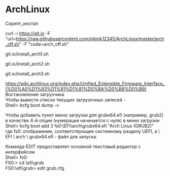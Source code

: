 # ArchLinux
Скрипт_инстал

curl -i https://git.io -F "url=https://raw.githubusercontent.com/niknik12345/ArchLinux/master/arch_off.sh" -F "code=arch_off.sh"

git.io/install_arch1.sh 

git.io/install_arch2.sh

git.io/install_arch3.sh


https://wiki.archlinux.org/index.php/Unified_Extensible_Firmware_Interface_(%D0%A0%D1%83%D1%81%D1%81%D0%BA%D0%B8%D0%B9)  
Востановление загрузчика  
Чтобы вывести список текущих загрузочных записей -  
Shell> bcfg boot dump -v

Чтобы добавить пункт меню загрузки для grubx64.efi (например, grub2) в качестве 4-й опции (нумерация начинается с нуля) в меню загрузки  
Shell> bcfg boot add 3 fs0:\EFI\arch\grubx64.efi "Arch Linux (GRUB2)"  
где fs0: отображение, соответствующее системному разделу UEFI, а \ EFI \ arch \ grubx64.efi - файл для запуска.

Команда EDIT предоставляет основной текстовый редактор с интерфейсом  
Shell> fs0:  
FS0:\> cd \efi\grub  
FS0:\efi\grub\> edit grub.cfg  
